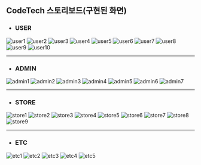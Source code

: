 ## CodeTech 스토리보드(구현된 화면)

- ### USER
![user1](../readmeImg/storyboard/user1.png)
![user2](../readmeImg/storyboard/user2.png)
![user3](../readmeImg/storyboard/user3.png)
![user4](../readmeImg/storyboard/user4.png)
![user5](../readmeImg/storyboard/user5.png)
![user6](../readmeImg/storyboard/user6.png)
![user7](../readmeImg/storyboard/user7.png)
![user8](../readmeImg/storyboard/user8.png)
![user9](../readmeImg/storyboard/user9.png)
![user10](../readmeImg/storyboard/user10.png)
<hr/>

- ### ADMIN
![admin1](../readmeImg/storyboard/admin1.png)
![admin2](../readmeImg/storyboard/admin2.png)
![admin3](../readmeImg/storyboard/admin3.png)
![admin4](../readmeImg/storyboard/admin4.png)
![admin5](../readmeImg/storyboard/admin5.png)
![admin6](../readmeImg/storyboard/admin6.png)
![admin7](../readmeImg/storyboard/admin7.png)
<hr/>

- ### STORE
![store1](../readmeImg/storyboard/owner1.png)
![store2](../readmeImg/storyboard/owner2.png)
![store3](../readmeImg/storyboard/owner3.png)
![store4](../readmeImg/storyboard/owner4.png)
![store5](../readmeImg/storyboard/owner5.png)
![store6](../readmeImg/storyboard/owner6.png)
![store7](../readmeImg/storyboard/owner7.png)
![store8](../readmeImg/storyboard/owner8.png)
![store9](../readmeImg/storyboard/owner9.png)
<hr/>

- ### ETC
![etc1](../readmeImg/storyboard/main1.png)
![etc2](../readmeImg/storyboard/main2.png)
![etc3](../readmeImg/storyboard/main3.png)
![etc4](../readmeImg/storyboard/main4.png)
![etc5](../readmeImg/storyboard/main5.png)





